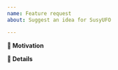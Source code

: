 ```yaml
---
name: Feature request
about: Suggest an idea for SusyUFO

---
```


**🧐 Motivation**
<!-- Is your feature request related to a specific problem? Is it just a crazy idea? Tell us about it! -->

**📝 Details**
<!-- Please describe your feature request in detail. -->

<!-- Make sure that you have reviewed the SusyUFO Contributor Guidelines. -->
<!-- https://github.com/susy-contracts/susyufo-polynomial/blob/master/CONTRIBUTING.md -->

